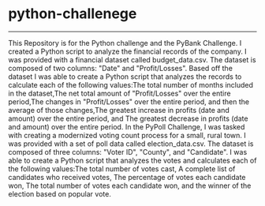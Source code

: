 # python-challenege
-----------------------------------------------------------
This Repository is for the Python challenge and the PyBank Challenge. I  created a Python script to analyze the financial records of the company. I was provided with a financial dataset called budget_data.csv. The dataset is composed of two columns: "Date" and "Profit/Losses".
Based off the dataset I was able to create a Python script that analyzes the records to calculate each of the following values:The total number of months included in the dataset,The net total amount of "Profit/Losses" over the entire period,The changes in "Profit/Losses" over the entire period, and then the average of those changes,The greatest increase in profits (date and amount) over the entire period, and The greatest decrease in profits (date and amount) over the entire period.
In the PyPoll Challenge, I was tasked with creating a modernized voting count process for a small, rural town.
I was provided with a set of poll data called election_data.csv. The dataset is composed of three columns: "Voter ID", "County", and "Candidate". I was able to create a Python script that analyzes the votes and calculates each of the following values:The total number of votes cast, A complete list of candidates who received votes, The percentage of votes each candidate won, The total number of votes each candidate won, and the winner of the election based on popular vote.

